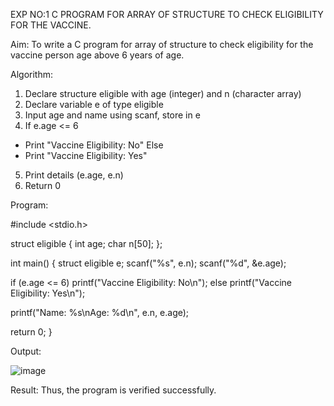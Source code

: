 EXP NO:1 C PROGRAM FOR ARRAY OF STRUCTURE TO CHECK ELIGIBILITY FOR THE VACCINE.

Aim:
To write a C program for array of structure to check eligibility for the vaccine person age above 6 years of age.

Algorithm:
1.	Declare structure eligible with age (integer) and n (character array)
2.	Declare variable e of type eligible
3.	Input age and name using scanf, store in e
4.	If e.age <= 6
-	Print "Vaccine Eligibility: No"
Else
-	Print "Vaccine Eligibility: Yes"
5.	Print details (e.age, e.n)
6.	Return 0
 
Program:

#include <stdio.h>
 
struct eligible {
    int age;
    char n[50];
};

int main() {
    struct eligible e;
    scanf("%s", e.n);
    scanf("%d", &e.age);

  if (e.age <= 6)
      printf("Vaccine Eligibility: No\n");
  else
      printf("Vaccine Eligibility: Yes\n");

  printf("Name: %s\nAge: %d\n", e.n, e.age);

  return 0;
}


Output:

![image](https://github.com/user-attachments/assets/a4df2e8e-1373-4a5e-952b-87d7611ee30c)



Result:
Thus, the program is verified successfully.
